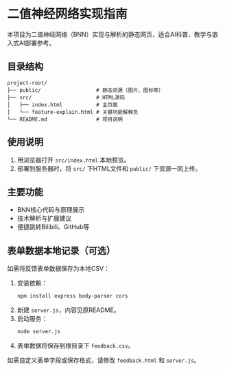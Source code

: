 # 二值神经网络实现指南

本项目为二值神经网络（BNN）实现与解析的静态网页，适合AI科普、教学与嵌入式AI部署参考。

## 目录结构

```
project-root/
├── public/                  # 静态资源（图片、图标等）
├── src/                     # HTML源码
│   ├── index.html           # 主页面
│   └── feature-explain.html # 关键功能解释页
└── README.md                # 项目说明
```

## 使用说明

1. 用浏览器打开 `src/index.html` 本地预览。
2. 部署到服务器时，将 `src/` 下HTML文件和 `public/` 下资源一同上传。

## 主要功能
- BNN核心代码与原理展示
- 技术解析与扩展建议
- 便捷跳转Bilibili、GitHub等

## 表单数据本地记录（可选）

如需将反馈表单数据保存为本地CSV：
1. 安装依赖：
   ```bash
   npm install express body-parser cors
   ```
2. 新建 `server.js`，内容见原README。
3. 启动服务：
   ```bash
   node server.js
   ```
4. 表单数据将保存到根目录下 `feedback.csv`。

如需自定义表单字段或保存格式，请修改 `feedback.html` 和 `server.js`。 